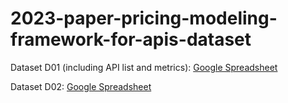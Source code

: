 # 2023-paper-pricing-modeling-framework-for-apis-dataset
Dataset D01 (including API list and metrics): [Google Spreadsheet](https://docs.google.com/spreadsheets/d/1LXYDb2JRDwu7W6RNe5I2scwqz_rMZ2xqlfU_u3BfLE4/edit?usp=sharing)

Dataset D02: [Google Spreadsheet](https://docs.google.com/spreadsheets/d/1okxMu8q2zgKcFc24FL-CKnJ4mMN0DKL5ZLM3RkEsOxY/edit?usp=sharing)
